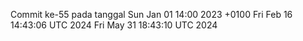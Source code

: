Commit ke-55 pada tanggal Sun Jan 01 14:00 2023 +0100
Fri Feb 16 14:43:06 UTC 2024
Fri May 31 18:43:10 UTC 2024
